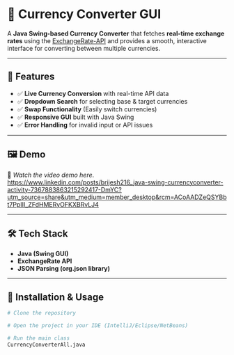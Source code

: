 # 💱 Currency Converter GUI  

A **Java Swing-based Currency Converter** that fetches **real-time exchange rates** using the [ExchangeRate-API](https://www.exchangerate-api.com/) and provides a smooth, interactive interface for converting between multiple currencies.  

---

## 🚀 Features  
- ✅ **Live Currency Conversion** with real-time API data  
- ✅ **Dropdown Search** for selecting base & target currencies  
- ✅ **Swap Functionality** (Easily switch currencies)  
- ✅ **Responsive GUI** built with Java Swing  
- ✅ **Error Handling** for invalid input or API issues  

---

## 🖼️ Demo  
🎥 *Watch the video demo here*.  
https://www.linkedin.com/posts/brijesh216_java-swing-currencyconverter-activity-7367883863215292417-DmYC?utm_source=share&utm_medium=member_desktop&rcm=ACoAADZeQSYBbt7PpIII_ZFdHMERyOFKXBRvLJ4

---

## 🛠️ Tech Stack  
- **Java (Swing GUI)**  
- **ExchangeRate API**  
- **JSON Parsing (org.json library)**  

---

## 📂 Installation & Usage  

```bash
# Clone the repository

# Open the project in your IDE (IntelliJ/Eclipse/NetBeans)

# Run the main class
CurrencyConverterAll.java
